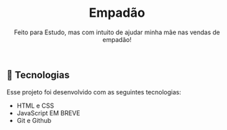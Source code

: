 <h1 align="center"> Empadão </h1>

<p align="center">
Feito para Estudo, mas com intuito de ajudar minha mãe nas vendas de empadão!
</p>

<br>


## 🚀 Tecnologias

Esse projeto foi desenvolvido com as seguintes tecnologias:

- HTML e CSS
- JavaScript EM BREVE
- Git e Github
